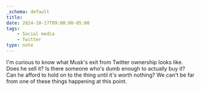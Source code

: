 ```yaml
---
_schema: default
title:
date: 2024-10-17T09:00:00-05:00
tags:
    - Social media
    - Twitter
type: note
---
```

I'm curious to know what Musk's exit from Twitter ownership looks like. Does he sell it? Is there someone who's dumb enough to actually buy it? Can he afford to hold on to the thing until it's worth nothing? We can't be far from one of these things happening at this point.